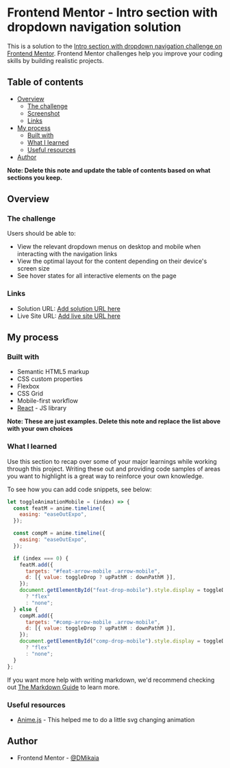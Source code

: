 # Frontend Mentor - Intro section with dropdown navigation solution

This is a solution to the [Intro section with dropdown navigation challenge on Frontend Mentor](https://www.frontendmentor.io/challenges/intro-section-with-dropdown-navigation-ryaPetHE5). Frontend Mentor challenges help you improve your coding skills by building realistic projects.

## Table of contents

- [Overview](#overview)
  - [The challenge](#the-challenge)
  - [Screenshot](#screenshot)
  - [Links](#links)
- [My process](#my-process)
  - [Built with](#built-with)
  - [What I learned](#what-i-learned)
  - [Useful resources](#useful-resources)
- [Author](#author)

**Note: Delete this note and update the table of contents based on what sections you keep.**

## Overview

### The challenge

Users should be able to:

- View the relevant dropdown menus on desktop and mobile when interacting with the navigation links
- View the optimal layout for the content depending on their device's screen size
- See hover states for all interactive elements on the page

### Links

- Solution URL: [Add solution URL here](https://your-solution-url.com)
- Live Site URL: [Add live site URL here](https://your-live-site-url.com)

## My process

### Built with

- Semantic HTML5 markup
- CSS custom properties
- Flexbox
- CSS Grid
- Mobile-first workflow
- [React](https://reactjs.org/) - JS library

**Note: These are just examples. Delete this note and replace the list above with your own choices**

### What I learned

Use this section to recap over some of your major learnings while working through this project. Writing these out and providing code samples of areas you want to highlight is a great way to reinforce your own knowledge.

To see how you can add code snippets, see below:

```js
let toggleAnimationMobile = (index) => {
  const featM = anime.timeline({
    easing: "easeOutExpo",
  });

  const compM = anime.timeline({
    easing: "easeOutExpo",
  });

  if (index === 0) {
    featM.add({
      targets: "#feat-arrow-mobile .arrow-mobile",
      d: [{ value: toggleDrop ? upPathM : downPathM }],
    });
    document.getElementById("feat-drop-mobile").style.display = toggleDrop
      ? "flex"
      : "none";
  } else {
    compM.add({
      targets: "#comp-arrow-mobile .arrow-mobile",
      d: [{ value: toggleDrop ? upPathM : downPathM }],
    });
    document.getElementById("comp-drop-mobile").style.display = toggleDrop
      ? "flex"
      : "none";
  }
};
```

If you want more help with writing markdown, we'd recommend checking out [The Markdown Guide](https://www.markdownguide.org/) to learn more.

### Useful resources

- [Anime.js](https://animejs.com) - This helped me to do a little svg changing animation

## Author

- Frontend Mentor - [@DMikaia](https://www.frontendmentor.io/profile/DMikaia)
